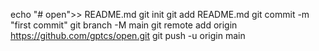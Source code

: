 echo "# open">> README.md
git init
git add README.md
git commit -m "first commit"
git branch -M main
git remote add origin https://github.com/gptcs/open.git
git push -u origin main

